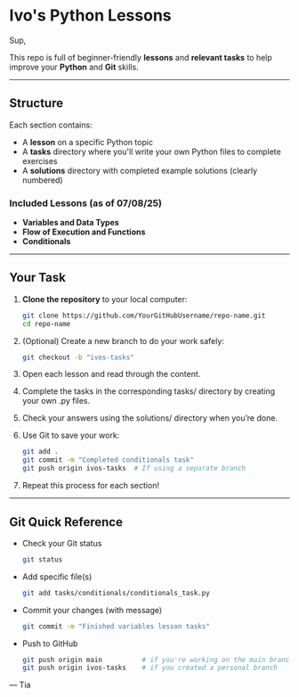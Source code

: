 # Ivo's Python Lessons

Sup,

This repo is full of beginner-friendly **lessons** and **relevant tasks** to help improve your **Python** and **Git** skills.

---

## Structure

Each section contains:
- A **lesson** on a specific Python topic
- A **tasks** directory where you'll write your own Python files to complete exercises
- A **solutions** directory with completed example solutions (clearly numbered)

### Included Lessons (as of 07/08/25)
- **Variables and Data Types**
- **Flow of Execution and Functions**
- **Conditionals**

---

## Your Task

1. **Clone the repository** to your local computer:
   ```bash
   git clone https://github.com/YourGitHubUsername/repo-name.git
   cd repo-name
    ```
2.	(Optional) Create a new branch to do your work safely:
 
    ```bash
    git checkout -b "ivos-tasks"
    ```

3.	Open each lesson and read through the content.
4.	Complete the tasks in the corresponding tasks/ directory by creating your own .py files.
5.	Check your answers using the solutions/ directory when you’re done.
6.	Use Git to save your work:

    ```bash
    git add .
    git commit -m "Completed conditionals task"
    git push origin ivos-tasks  # If using a separate branch
    ```

7.	Repeat this process for each section!

---

## Git Quick Reference

- Check your Git status

    ```bash
    git status
    ```

- Add specific file(s)

    ```bash
    git add tasks/conditionals/conditionals_task.py
    ```

- Commit your changes (with message)

    ```bash 
    git commit -m "Finished variables lesson tasks"
    ```

- Push to GitHub

    ```bash
    git push origin main          # if you're working on the main branch
    git push origin ivos-tasks    # if you created a personal branch
    ```



— Tia

